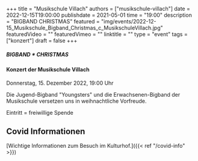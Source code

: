 +++
title = "Musikschule Villach"
authors = ["musikschule-villach"]
date = 2022-12-15T19:00:00
publishdate = 2021-05-01
time = "19:00"
description = "BIGBAND CHRISTMAS"
featured = "img/events/2022-12-15_Musikschule_Bigband_Christmas_c_MusikschuleVillach.jpg"
featuredVideo = ""
featuredVimeo = ""
linktitle = ""
type = "event"
tags = ["konzert"]
draft = false
+++


##### BIGBAND * CHRISTMAS
#### Konzert der Musikschule Villach

Donnerstag, 15. Dezember 2022, 19:00 Uhr

Die Jugend-Bigband "Youngsters" und die Erwachsenen-Bigband der Musikschule versetzen uns in weihnachtliche Vorfreude.

Eintritt = freiwillige Spende                            


## Covid Informationen

[Wichtige Informationen zum Besuch im Kulturhof.]({{< ref "/covid-info" >}})

